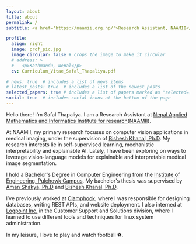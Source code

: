 ```yaml
---
layout: about
title: about
permalink: /
subtitle: <a href='https://naamii.org.np/'>Research Assistant, NAAMII</a>. Lalitpur, Nepal.

profile:
  align: right
  image: prof_pic.jpg
  image_circular: false # crops the image to make it circular
  # address: >
  #   <p>Kathmandu, Nepal</p>
  cv: Curriculum_Vitae_Safal_Thapaliya.pdf

# news: true  # includes a list of news items
# latest_posts: true  # includes a list of the newest posts
selected_papers: true # includes a list of papers marked as "selected={true}"
social: true  # includes social icons at the bottom of the page
---
```


Hello there! I'm Safal Thapaliya. I am a Research Assistant at [Nepal Applied Mathematics and Informatics Institute for research(NAAMII)](https://naamii.org.np/). 
<!-- My primary research interests lies in vision-language models, and its applications in medical imaging. -->
<!-- Besides that, I am interested in object detection and image segmentation in low-resource settings. -->
At NAAMII, my primary research focuses on computer vision applications in medical imaging, under the supervision of [Bishesh Khanal, Ph.D](https://bishesh.github.io/). 
My research interests lie in self-supervised learning, mechanistic interpretability and explainable AI.
Lately, I have been exploring on ways to leverage vision-language models for explainable and interpretable medical image segmentation.

I hold a Bachelor's Degree in Computer Engineering from the [Institute of Engineering, Pulchowk Campus](https://pcampus.edu.np/).
My bachelor's thesis was supervised by [Aman Shakya, Ph.D](https://lict.ioe.edu.np/profile/aman/) and [Bishesh Khanal, Ph.D](https://bishesh.github.io/).

I’ve previously worked at [Clamphook](https://clamphook.com/), where I was responsible for designing databases, writing REST APIs, and website deployment. 
I also interned at [Logpoint Inc.](https://www.logpoint.com/) in the Customer Support and Solutions division, where I learned to use different tools and techniques for linux system administration.


In my leisure, I love to play and watch football ⚽.